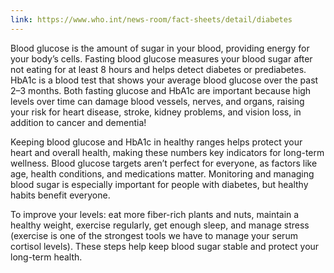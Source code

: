 ```yaml
---
link: https://www.who.int/news-room/fact-sheets/detail/diabetes
---
```


Blood glucose is the amount of sugar in your blood, providing energy for your body’s cells.
Fasting blood glucose measures your blood sugar after not eating for at least 8 hours and helps detect diabetes or prediabetes.
HbA1c is a blood test that shows your average blood glucose over the past 2–3 months.
Both fasting glucose and HbA1c are important because high levels over time can damage blood vessels, nerves, and organs, raising your risk for heart disease, stroke, kidney problems, and vision loss, in addition to cancer and dementia!

Keeping blood glucose and HbA1c in healthy ranges helps protect your heart and overall health, making these numbers key indicators for long-term wellness.
Blood glucose targets aren’t perfect for everyone, as factors like age, health conditions, and medications matter.
Monitoring and managing blood sugar is especially important for people with diabetes, but healthy habits benefit everyone.

To improve your levels: eat more fiber-rich plants and nuts, maintain a healthy weight, exercise regularly, get enough sleep, and manage stress (exercise is one of the strongest tools we have to manage your serum cortisol levels).
These steps help keep blood sugar stable and protect your long-term health.
